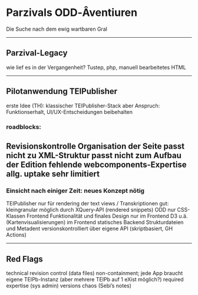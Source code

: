 # Parzivals ODD‑Âventiuren

Die Suche nach dem ewig wartbaren Gral

---

## Parzival-Legacy
wie lief es in der Vergangenheit? Tustep, php, manuell bearbeitetes HTML

---

## Pilotanwendung TEIPublisher
erste Idee (TH): klassischer TEIPublisher-Stack
aber Anspruch: Funktionserhalt, UI/UX-Entscheidungen beibehalten
### roadblocks:
Revisionskontrolle
Organisation der Seite
passt nicht zu XML-Struktur
passt nicht zum Aufbau der Edition
fehlende webcomponents-Expertise
allg. uptake sehr limitiert
---
### Einsicht nach einiger Zeit: neues Konzept nötig

TEIPublisher nur für rendering der text views / Transkriptionen
gut: kleingranular möglich durch XQuery-API (rendered snippets)
ODD nur CSS-Klassen
Frontend
Funktionalität und finales Design nur im Frontend
D3 u.ä. (Kartenvisualisierungen) im Frontend
statisches Backend
Strukturdateien und Metadent versionskontrolliert über eigene API (skriptbasiert, GH Actions)


---

## Red Flags

technical
revision control (data files)
non-containment; jede App braucht eigene TEIPb-Instanz (aber mehrere TEIPb auf 1 eXist möglich?)
required expertise (sys admin)
versions chaos (Sebi’s notes)
